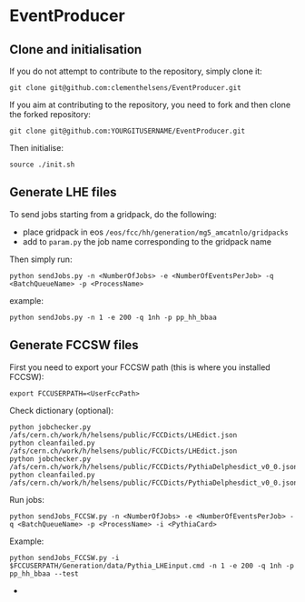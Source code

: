 # EventProducer

[]() Clone and initialisation
-------------------------

If you do not attempt to contribute to the repository, simply clone it:
```
git clone git@github.com:clementhelsens/EventProducer.git
```

If you aim at contributing to the repository, you need to fork and then clone the forked repository:
```
git clone git@github.com:YOURGITUSERNAME/EventProducer.git
```

Then initialise:
```
source ./init.sh
```

[]() Generate LHE files
-------------------------

To send jobs starting from a gridpack, do the following:
   - place gridpack in eos ```/eos/fcc/hh/generation/mg5_amcatnlo/gridpacks```
   - add to ```param.py``` the job name corresponding to the gridpack name

Then simply run:

```
python sendJobs.py -n <NumberOfJobs> -e <NumberOfEventsPerJob> -q <BatchQueueName> -p <ProcessName>
```

example:

```
python sendJobs.py -n 1 -e 200 -q 1nh -p pp_hh_bbaa
```

[]() Generate FCCSW files 
--------------------------

First you need to export your FCCSW path (this is where you installed FCCSW):

```
export FCCUSERPATH=<UserFccPath>
```

Check dictionary (optional):

```
python jobchecker.py /afs/cern.ch/work/h/helsens/public/FCCDicts/LHEdict.json
python cleanfailed.py /afs/cern.ch/work/h/helsens/public/FCCDicts/LHEdict.json
python jobchecker.py /afs/cern.ch/work/h/helsens/public/FCCDicts/PythiaDelphesdict_v0_0.json
python cleanfailed.py /afs/cern.ch/work/h/helsens/public/FCCDicts/PythiaDelphesdict_v0_0.json
```

Run jobs:

```
python sendJobs_FCCSW.py -n <NumberOfJobs> -e <NumberOfEventsPerJob> -q <BatchQueueName> -p <ProcessName> -i <PythiaCard>
```

Example:

```
python sendJobs_FCCSW.py -i $FCCUSERPATH/Generation/data/Pythia_LHEinput.cmd -n 1 -e 200 -q 1nh -p pp_hh_bbaa --test
``` 

-
